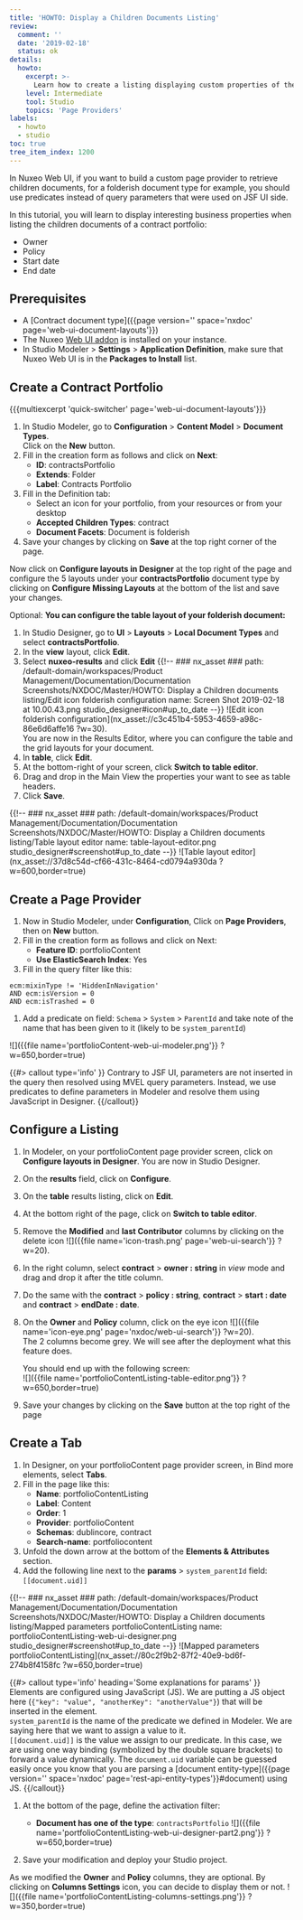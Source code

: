 ```yaml
---
title: 'HOWTO: Display a Children Documents Listing'
review:
  comment: ''
  date: '2019-02-18'
  status: ok
details:
  howto:
    excerpt: >-
      Learn how to create a listing displaying custom properties of the documents contained in a given space.
    level: Intermediate
    tool: Studio
    topics: 'Page Providers'
labels:
  - howto
  - studio
toc: true
tree_item_index: 1200
---
```


In Nuxeo Web UI, if you want to build a custom page provider to retrieve children documents, for a folderish document type for example, you should use predicates instead of query parameters that were used on JSF UI side.

In this tutorial, you will learn to display interesting business properties when listing the children documents of a contract portfolio:

- Owner
- Policy
- Start date
- End date

## Prerequisites

- A [Contract document type]({{page version='' space='nxdoc' page='web-ui-document-layouts'}})
- The Nuxeo [Web UI addon](https://connect.nuxeo.com/nuxeo/site/marketplace/package/nuxeo-web-ui) is installed on your instance.
- In Studio Modeler > **Settings** > **Application Definition**, make sure that Nuxeo Web UI is in the **Packages to Install** list.

## Create a Contract Portfolio

{{{multiexcerpt 'quick-switcher' page='web-ui-document-layouts'}}}

1. In Studio Modeler, go to **Configuration** > **Content Model** > **Document Types**.</br>
   Click on the **New** button.
1. Fill in the creation form as follows and click on **Next**:
   - **ID**: contractsPortfolio
   - **Extends**: Folder
   - **Label**: Contracts Portfolio
1. Fill in the Definition tab:
   - Select an icon for your portfolio, from your resources or from your desktop
   - **Accepted Children Types**: contract
   - **Document Facets**: Document is folderish
1. Save your changes by clicking on **Save** at the top right corner of the page.

Now click on **Configure layouts in Designer** at the top right of the page and configure the 5 layouts under your **contractsPortfolio** document type by clicking on **Configure Missing Layouts** at the bottom of the list and save your changes.

Optional: **You can configure the table layout of your folderish document:**

1. In Studio Designer, go to **UI** > **Layouts** > **Local Document Types** and select **contractsPortfolio**.
1. In the **view** layout, click **Edit**.
1. Select **nuxeo-results** and click **Edit** {{!--     ### nx_asset ###
       path: /default-domain/workspaces/Product Management/Documentation/Documentation Screenshots/NXDOC/Master/HOWTO: Display a Children documents listing/Edit icon folderish configuration
       name: Screen Shot 2019-02-18 at 10.00.43.png
       studio_designer#icon#up_to_date
   --}}
   ![Edit icon folderish configuration](nx_asset://c3c451b4-5953-4659-a98c-86e6d6affe16 ?w=30).</br>
   You are now in the Results Editor, where you can configure the table and the grid layouts for your document.
1. In **table**, click **Edit**.
1. At the bottom-right of your screen, click **Switch to table editor**.
1. Drag and drop in the Main View the properties your want to see as table headers.
1. Click **Save**.

{{!--     ### nx_asset ###
    path: /default-domain/workspaces/Product Management/Documentation/Documentation Screenshots/NXDOC/Master/HOWTO: Display a Children documents listing/Table layout editor
    name: table-layout-editor.png
    studio_designer#screenshot#up_to_date
--}}
![Table layout editor](nx_asset://37d8c54d-cf66-431c-8464-cd0794a930da ?w=600,border=true)

## Create a Page Provider

1. Now in Studio Modeler, under **Configuration**, Click on **Page Providers**, then on **New** button.
1. Fill in the creation form as follows and click on Next:
   - **Feature ID**: portfolioContent
   - **Use ElasticSearch Index**: Yes
1. Fill in the query filter like this:

```
ecm:mixinType != 'HiddenInNavigation'
AND ecm:isVersion = 0
AND ecm:isTrashed = 0
```

1. Add a predicate on field: `Schema` > `System` > `ParentId` and take note of the name that has been given to it (likely to be `system_parentId`)

![]({{file name='portfolioContent-web-ui-modeler.png'}} ?w=650,border=true)

{{#> callout type='info' }}
Contrary to JSF UI, parameters are not inserted in the query then resolved using MVEL query parameters. Instead, we use predicates to define parameters in Modeler and resolve them using JavaScript in Designer.
{{/callout}}

## Configure a Listing

1. In Modeler, on your portfolioContent page provider screen, click on **Configure layouts in Designer**.
   You are now in Studio Designer.
1. On the **results** field, click on **Configure**.
1. On the **table** results listing, click on **Edit**.
1. At the bottom right of the page, click on **Switch to table editor**.
1. Remove the **Modified** and **last Contributor** columns by clicking on the delete icon ![]({{file name='icon-trash.png' page='web-ui-search'}} ?w=20).
1. In the right column, select **contract** > **owner : string** in _view_ mode and drag and drop it after the title column.
1. Do the same with the **contract** > **policy : string**, **contract** > **start : date** and **contract** > **endDate : date**. </br>
1. On the **Owner** and **Policy** column, click on the eye icon ![]({{file name='icon-eye.png' page='nxdoc/web-ui-search'}} ?w=20).</br>
   The 2 columns become grey. We will see after the deployment what this feature does.

   You should end up with the following screen:</br>
   ![]({{file name='portfolioContentListing-table-editor.png'}} ?w=650,border=true)

1. Save your changes by clicking on the **Save** button at the top right of the page

## Create a Tab

1. In Designer, on your portfolioContent page provider screen, in Bind more elements, select **Tabs**.
1. Fill in the page like this:
   - **Name**: portfolioContentListing
   - **Label**: Content
   - **Order**: 1
   - **Provider**: portfolioContent
   - **Schemas**: dublincore, contract
   - **Search-name**: portfoliocontent
1. Unfold the down arrow at the bottom of the **Elements & Attributes** section.
1. Add the following line next to the **params** > `system_parentId` field:</br>`[[document.uid]]`

{{!--     ### nx_asset ###
  path: /default-domain/workspaces/Product Management/Documentation/Documentation Screenshots/NXDOC/Master/HOWTO: Display a Children documents listing/Mapped parameters portfolioContentListing
  name: portfolioContentListing-web-ui-designer.png
  studio_designer#screenshot#up_to_date
--}}
![Mapped parameters portfolioContentListing](nx_asset://80c2f9b2-87f2-40e9-bd6f-274b8f4158fc ?w=650,border=true)

{{#> callout type='info' heading='Some explanations for params' }}
Elements are configured using JavaScript (JS). We are putting a JS object here (`{"key": "value", "anotherKey": "anotherValue"}`) that will be inserted in the element.
</br>
`system_parentId` is the name of the predicate we defined in Modeler. We are saying here that we want to assign a value to it.
</br>
`[[document.uid]]` is the value we assign to our predicate. In this case, we are using one way binding (symbolized by the double square brackets) to forward a value dynamically. The `document.uid` variable can be guessed easily once you know that you are parsing a [document entity-type]({{page version='' space='nxdoc' page='rest-api-entity-types'}}#document) using JS.
{{/callout}}

1. At the bottom of the page, define the activation filter:

   - **Document has one of the type**: `contractsPortfolio`
     ![]({{file name='portfolioContentListing-web-ui-designer-part2.png'}} ?w=650,border=true)

1. Save your modification and deploy your Studio project.

As we modified the **Owner** and **Policy** columns, they are optional. By clicking on **Columns Settings** icon, you can decide to display them or not.
![]({{file name='portfolioContentListing-columns-settings.png'}} ?w=350,border=true)
